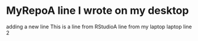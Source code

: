 # MyRepoA line I wrote on my desktop
adding a new line
This is a line from RStudioA line from my laptop
laptop line 2
